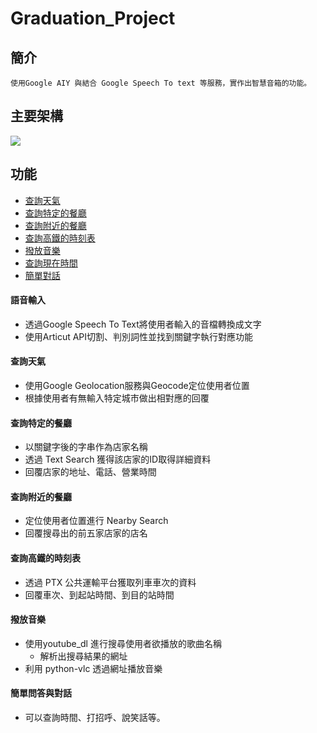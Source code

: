 # Graduation_Project
## 簡介
    使用Google AIY 與結合 Google Speech To text 等服務，實作出智慧音箱的功能。

## 主要架構
![](https://i.imgur.com/E7jT0IM.jpg)


## 功能
* [查詢天氣](#查詢天氣)
* [查詢特定的餐廳](#查詢特定的餐廳)
* [查詢附近的餐廳](#查詢附近的餐廳)
* [查詢高鐵的時刻表](#查詢高鐵的時刻表)
* [撥放音樂](#撥放音樂)
* [查詢現在時間](#簡單問答與對話)
* [簡單對話](#簡單問答與對話)
 
#### 語音輸入
* 透過Google Speech To Text將使用者輸入的音檔轉換成文字
* 使用Articut API切割、判別詞性並找到關鍵字執行對應功能

#### 查詢天氣
* 使用Google Geolocation服務與Geocode定位使用者位置
* 根據使用者有無輸入特定城市做出相對應的回覆

#### 查詢特定的餐廳
* 以關鍵字後的字串作為店家名稱
* 透過 Text Search 獲得該店家的ID取得詳細資料
* 回覆店家的地址、電話、營業時間

#### 查詢附近的餐廳
* 定位使用者位置進行 Nearby Search
* 回覆搜尋出的前五家店家的店名

#### 查詢高鐵的時刻表
* 透過 PTX 公共運輸平台獲取列車車次的資料
* 回覆車次、到起站時間、到目的站時間

#### 撥放音樂
* 使用youtube_dl 進行搜尋使用者欲播放的歌曲名稱
    * 解析出搜尋結果的網址
* 利用 python-vlc 透過網址播放音樂

#### 簡單問答與對話
* 可以查詢時間、打招呼、說笑話等。
